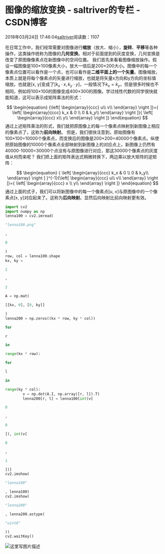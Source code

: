 
# 图像的缩放变换 - saltriver的专栏 - CSDN博客


2018年03月24日 17:46:04[saltriver](https://me.csdn.net/saltriver)阅读数：1107


在日常工作中，我们经常需要对图像进行**缩放**（放大、缩小），**旋转**、**平移**等各种操作，这类操作统称为图像的**几何变换**。相对于前面提到的灰度变换，几何变换是改变了原图像像素点在新图像中的空间位置。
我们首先来看看图像缩放操作。假设一幅图像是100×100像素大小，放大一倍后是200×200大小。图像中的每一个像素点位置可以看作是一个点，也可以看作是**二维平面上的一个矢量**。图像缩放，本质上就是将每个像素点的矢量进行缩放，也就是将矢量x方向和y方向的坐标值缩放。也就是[x, y]变成了$[k_x \cdot x,k_y\cdot y]$，一般情况下$k_x=k_y$，但是很多时候也不相同，例如将100×100的图像变成400×300的图像。学过线性代数的同学很快就能知道，这可以表示成矩阵乘法的形式：

$$
\begin{equation}
{\left[ \begin{array}{ccc}
u\\
v\\
\end{array} 
\right ]}={
\left[ \begin{array}{ccc}
k_x & 0 \\
0 & k_y\\
\end{array} 
\right ]}{
\left[ \begin{array}{ccc}
x\\
y\\
\end{array} 
\right ]}
\end{equation}
$$
通过上述矩阵乘法的形式，我们就把原图像上的每一个像素点映射到新图像上相应的像素点了，这称为**前向映射**。
但是，我们很快注意到，原始图像有100×100=10000个像素点，而变换后的图像是200×200=40000个像素点。纵使把原始图像的10000个像素点全部映射到新图像上的对应点上，新图像上仍然有40000-10000=30000个点没有与原图像进行对应，那这30000个像素点的灰度值从何而来呢？
我们把上面的矩阵表达式稍微转换下，两边乘以放大矩阵的逆矩阵：

$$
\begin{equation}
{
\left[ \begin{array}{ccc}
k_x & 0 \\
0 & k_y\\
\end{array} 
\right ]
}^{-1}{\left[ \begin{array}{ccc}
u\\
v\\
\end{array} 
\right ]}={
\left[ \begin{array}{ccc}
x \\
y\\
\end{array} 
\right ]}
\end{equation}
$$
通过上面的式子，我们可以将新图像中的每一个像素点[u, v]与原图像中的一个像素点[x, y]对应起来了。这称为**后向映射**。显然后向映射比前向映射更有效。
```python
import cv2
import numpy as np
lenna100 = cv2.imread(
```
```python
"lenna100.png"
```
```python
,
```
```python
0
```
```python
)
row, col = lenna100.shape
kx, ky =
```
```python
2
```
```python
,
```
```python
2
```
```python
A = np.mat(
```
```python
[[kx, 0], [0, ky]]
```
```python
)
lenna200 = np.zeros((kx * row, ky * col))
```
```python
for
```
```python
r
```
```python
in
```
```python
range(kx * row):
```
```python
for
```
```python
l
```
```python
in
```
```python
range(ky * col):
        v = np.dot(A.I, np.array([r, l]).T)
        lenna200[r, l] = lenna100[int(v[
```
```python
0
```
```python
,
```
```python
0
```
```python
]), int(v[
```
```python
0
```
```python
,
```
```python
1
```
```python
])]
cv2.imshow(
```
```python
"lenna100"
```
```python
, lenna100)
cv2.imshow(
```
```python
"lenna200"
```
```python
, lenna200.astype(
```
```python
"uint8"
```
```python
))
cv2.waitKey()
```
![这里写图片描述](https://img-blog.csdn.net/20180324174537227?watermark/2/text/aHR0cHM6Ly9ibG9nLmNzZG4ubmV0L3NhbHRyaXZlcg==/font/5a6L5L2T/fontsize/400/fill/I0JBQkFCMA==/dissolve/70)

